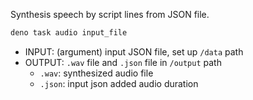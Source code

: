 Synthesis speech by script lines from JSON file.

```sh
deno task audio input_file
```

- INPUT: (argument) input JSON file, set up `/data` path
- OUTPUT: `.wav` file and `.json` file in `/output` path
  - `.wav`: synthesized audio file
  - `.json`: input json added audio duration